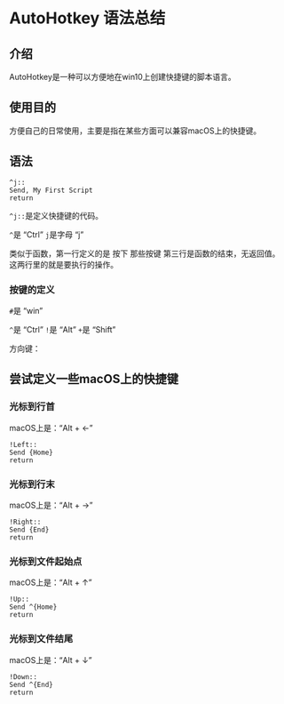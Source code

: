 # AutoHotkey 语法总结

## 介绍

AutoHotkey是一种可以方便地在win10上创建快捷键的脚本语言。

## 使用目的

方便自己的日常使用，主要是指在某些方面可以兼容macOS上的快捷键。

## 语法

```ahk
^j::
Send, My First Script
return
```

```^j::```是定义快捷键的代码。

```^```是 “Ctrl”
```j```是字母 “j”

类似于函数，第一行定义的是 按下 那些按键
第三行是函数的结束，无返回值。
这两行里的就是要执行的操作。

### 按键的定义

```#```是 “win”

```^```是 “Ctrl”
```!```是 “Alt”
```+```是 “Shift”

方向键：


## 尝试定义一些macOS上的快捷键

### 光标到行首

macOS上是：“Alt + $\leftarrow$”

```
!Left::
Send {Home}
return
```

### 光标到行末

macOS上是：“Alt + $\rightarrow$”

```
!Right::
Send {End}
return
```

### 光标到文件起始点

macOS上是：“Alt + $\uparrow$”

```
!Up::
Send ^{Home}
return
```

### 光标到文件结尾

macOS上是：“Alt + $\downarrow$”

```
!Down::
Send ^{End}
return
```